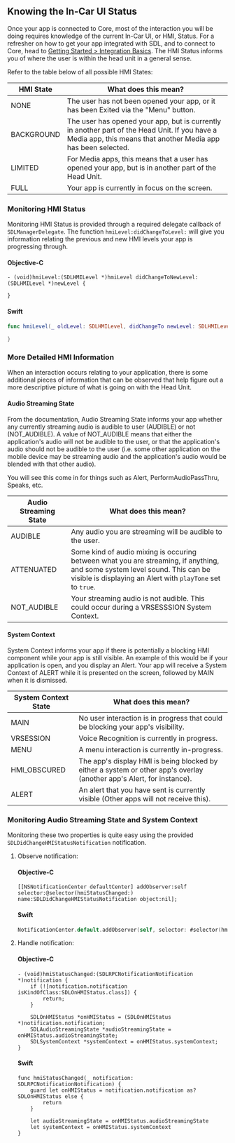## Knowing the In-Car UI Status
Once your app is connected to Core, most of the interaction you will be doing requires knowledge of the current In-Car UI, or HMI, Status. For a refresher on how to get your app integrated with SDL, and to connect to Core, head to [Getting Started > Integration Basics](). The HMI Status informs you of where the user is within the head unit in a general sense. 

Refer to the table below of all possible HMI States:

HMI State   | What does this mean?
------------|------------------------------------------------------------
NONE        | The user has not been opened your app, or it has been Exited via the "Menu" button.
BACKGROUND  | The user has opened your app, but is currently in another part of the Head Unit. If you have a Media app, this means that another Media app has been selected.
LIMITED     | For Media apps, this means that a user has opened your app, but is in another part of the Head Unit.
FULL        | Your app is currently in focus on the screen.

### Monitoring HMI Status
Monitoring HMI Status is provided through a required delegate callback of `SDLManagerDelegate`. The function `hmiLevel:didChangeToLevel:` will give you information relating the previous and new HMI levels your app is progressing through.

#### Objective-C
```objc
- (void)hmiLevel:(SDLHMILevel *)hmiLevel didChangeToNewLevel:(SDLHMILevel *)newLevel {
    
}
```

#### Swift
```swift
func hmiLevel(_ oldLevel: SDLHMILevel, didChangeTo newLevel: SDLHMILevel) {
        
}
```

### More Detailed HMI Information
When an interaction occurs relating to your application, there is some additional pieces of information that can be observed that help figure out a more descriptive picture of what is going on with the Head Unit.

#### Audio Streaming State
From the documentation, Audio Streaming State informs your app whether any currently streaming audio is audible to user (AUDIBLE) or not (NOT_AUDIBLE). A value of NOT_AUDIBLE means that either the application's audio will not be audible to the user, or that the application's audio should not be audible to the user (i.e. some other application on the mobile device may be streaming audio and the application's audio would be blended with that other audio).

You will see this come in for things such as Alert, PerformAudioPassThru, Speaks, etc.

Audio Streaming State   | What does this mean?
------------------------|------------------------------------------------------------
AUDIBLE     			| Any audio you are streaming will be audible to the user. 
ATTENUATED  			| Some kind of audio mixing is occuring between what you are streaming, if anything, and some system level sound. This can be visible is displaying an Alert with `playTone` set to `true`.
NOT_AUDIBLE 			| Your streaming audio is not audible. This could occur during a VRSESSSION System Context.

#### System Context
System Context informs your app if there is potentially a blocking HMI component while your app is still visible. An example of this would be if your application is open, and you display an Alert. Your app will receive a System Context of ALERT while it is presented on the screen, followed by MAIN when it is dismissed.

System Context State   | What does this mean?
-----------------------|------------------------------------------------------------
MAIN        		   | No user interaction is in progress that could be blocking your app's visibility.
VRSESSION  			   | Voice Recognition is currently in progress.
MENU     			   | A menu interaction is currently in-progress. 
HMI_OBSCURED    	   | The app's display HMI is being blocked by either a system or other app's overlay (another app's Alert, for instance).
ALERT 				   | An alert that you have sent is currently visible (Other apps will not receive this).

### Monitoring Audio Streaming State and System Context
Monitoring these two properties is quite easy using the provided `SDLDidChangeHMIStatusNotification` notification.

1. Observe notification:

    #### Objective-C
    ```objc
    [[NSNotificationCenter defaultCenter] addObserver:self selector:@selector(hmiStatusChanged:) name:SDLDidChangeHMIStatusNotification object:nil];
    ```

    #### Swift
    ```swift
    NotificationCenter.default.addObserver(self, selector: #selector(hmiStatusChanged(_:)), name: .SDLDidChangeHMIStatus, object: nil)
    ```

2. Handle notification:

    #### Objective-C
    ```objc
    - (void)hmiStatusChanged:(SDLRPCNotificationNotification *)notification {
        if (![notification.notification isKindOfClass:SDLOnHMIStatus.class]) {
            return;
        }
        
        SDLOnHMIStatus *onHMIStatus = (SDLOnHMIStatus *)notification.notification;
        SDLAudioStreamingState *audioStreamingState = onHMIStatus.audioStreamingState;
        SDLSystemContext *systemContext = onHMIStatus.systemContext;
    }
    ```

    #### Swift
    ```
    func hmiStatusChanged(_ notification: SDLRPCNotificationNotification) {
        guard let onHMIStatus = notification.notification as? SDLOnHMIStatus else {
            return
        }
        
        let audioStreamingState = onHMIStatus.audioStreamingState
        let systemContext = onHMIStatus.systemContext
    }
    ```